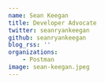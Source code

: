 ```yaml
---
name: Sean Keegan
title: Developer Advocate
twitter: seanryankeegan
github: seanryankeegan
blog_rss: ''
organizations:
    - Postman
image: sean-keegan.jpeg
---
```

